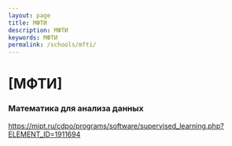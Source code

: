```yaml
---
layout: page
title: МФТИ
description: МФТИ
keywords: МФТИ
permalink: /schools/mfti/
---
```


# [МФТИ]

### Математика для анализа данных

https://mipt.ru/cdpo/programs/software/supervised_learning.php?ELEMENT_ID=1911694
